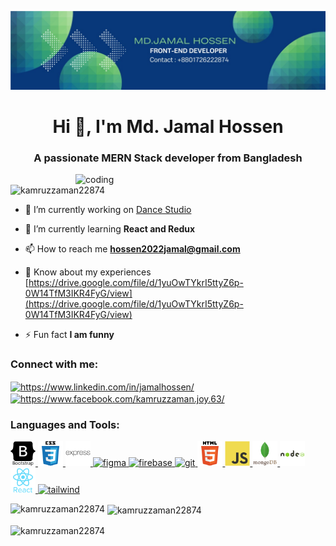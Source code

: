 ![logo](https://github.com/kamruzzaman22874/kamruzzaman22874/blob/main/github-bg.jpg)
<h1 align="center">Hi 👋, I'm Md. Jamal Hossen</h1>
<h3 align="center">A passionate MERN Stack developer from Bangladesh</h3>
<img align="right" alt="coding" width="400" src="https://media.tenor.com/YZPnGuPeZv8AAAAd/coding.gif">
 
<p align="left"> <img src="https://komarev.com/ghpvc/?username=kamruzzaman22874&label=Profile%20views&color=0e75b6&style=flat" alt="kamruzzaman22874" /> </p>

- 🔭 I’m currently working on [Dance Studio](https://dance-studio-6ffb6.web.app/)

- 🌱 I’m currently learning **React and Redux**

- 📫 How to reach me **hossen2022jamal@gmail.com**

- 📄 Know about my experiences [https://drive.google.com/file/d/1yuOwTYkrI5ttyZ6p-0W14TfM3IKR4FyG/view](https://drive.google.com/file/d/1yuOwTYkrI5ttyZ6p-0W14TfM3IKR4FyG/view)

- ⚡ Fun fact **I am funny**

<h3 align="left">Connect with me:</h3>
<p align="left">
<a href="https://linkedin.com/in/https://www.linkedin.com/in/jamalhossen/" target="blank"><img align="center" src="https://raw.githubusercontent.com/rahuldkjain/github-profile-readme-generator/master/src/images/icons/Social/linked-in-alt.svg" alt="https://www.linkedin.com/in/jamalhossen/" height="30" width="40" /></a>
<a href="https://fb.com/https://www.facebook.com/kamruzzaman.joy.63/" target="blank"><img align="center" src="https://raw.githubusercontent.com/rahuldkjain/github-profile-readme-generator/master/src/images/icons/Social/facebook.svg" alt="https://www.facebook.com/kamruzzaman.joy.63/" height="30" width="40" /></a>
</p>

<h3 align="left">Languages and Tools:</h3>
<p align="left"> <a href="https://getbootstrap.com" target="_blank" rel="noreferrer"> <img src="https://raw.githubusercontent.com/devicons/devicon/master/icons/bootstrap/bootstrap-plain-wordmark.svg" alt="bootstrap" width="40" height="40"/> </a> <a href="https://www.w3schools.com/css/" target="_blank" rel="noreferrer"> <img src="https://raw.githubusercontent.com/devicons/devicon/master/icons/css3/css3-original-wordmark.svg" alt="css3" width="40" height="40"/> </a> <a href="https://expressjs.com" target="_blank" rel="noreferrer"> <img src="https://raw.githubusercontent.com/devicons/devicon/master/icons/express/express-original-wordmark.svg" alt="express" width="40" height="40"/> </a> <a href="https://www.figma.com/" target="_blank" rel="noreferrer"> <img src="https://www.vectorlogo.zone/logos/figma/figma-icon.svg" alt="figma" width="40" height="40"/> </a> <a href="https://firebase.google.com/" target="_blank" rel="noreferrer"> <img src="https://www.vectorlogo.zone/logos/firebase/firebase-icon.svg" alt="firebase" width="40" height="40"/> </a> <a href="https://git-scm.com/" target="_blank" rel="noreferrer"> <img src="https://www.vectorlogo.zone/logos/git-scm/git-scm-icon.svg" alt="git" width="40" height="40"/> </a> <a href="https://www.w3.org/html/" target="_blank" rel="noreferrer"> <img src="https://raw.githubusercontent.com/devicons/devicon/master/icons/html5/html5-original-wordmark.svg" alt="html5" width="40" height="40"/> </a> <a href="https://developer.mozilla.org/en-US/docs/Web/JavaScript" target="_blank" rel="noreferrer"> <img src="https://raw.githubusercontent.com/devicons/devicon/master/icons/javascript/javascript-original.svg" alt="javascript" width="40" height="40"/> </a> <a href="https://www.mongodb.com/" target="_blank" rel="noreferrer"> <img src="https://raw.githubusercontent.com/devicons/devicon/master/icons/mongodb/mongodb-original-wordmark.svg" alt="mongodb" width="40" height="40"/> </a> <a href="https://nodejs.org" target="_blank" rel="noreferrer"> <img src="https://raw.githubusercontent.com/devicons/devicon/master/icons/nodejs/nodejs-original-wordmark.svg" alt="nodejs" width="40" height="40"/> </a> <a href="https://reactjs.org/" target="_blank" rel="noreferrer"> <img src="https://raw.githubusercontent.com/devicons/devicon/master/icons/react/react-original-wordmark.svg" alt="react" width="40" height="40"/> </a> <a href="https://tailwindcss.com/" target="_blank" rel="noreferrer"> <img src="https://www.vectorlogo.zone/logos/tailwindcss/tailwindcss-icon.svg" alt="tailwind" width="40" height="40"/> </a> </p>

<p><img align="left" src="https://github-readme-stats.vercel.app/api/top-langs?username=kamruzzaman22874&show_icons=true&locale=en&layout=compact" alt="kamruzzaman22874" /></p>

<p>&nbsp;<img align="center" src="https://github-readme-stats.vercel.app/api?username=kamruzzaman22874&show_icons=true&locale=en" alt="kamruzzaman22874" /></p>

<p><img align="center" src="https://github-readme-streak-stats.herokuapp.com/?user=kamruzzaman22874&" alt="kamruzzaman22874" /></p>
